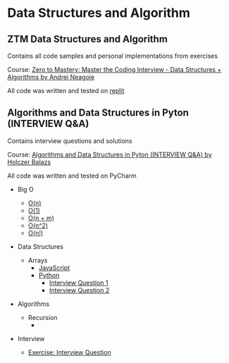 # Data Structures and Algorithm
## ZTM Data Structures and Algorithm
Contains all code samples and personal implementations from exercises

Course: [Zero to Mastery: Master the Coding Interview - Data Structures + Algorithms by Andrei Neagoie](https://www.udemy.com/course/master-the-coding-interview-data-structures-algorithms/)

All code was written and tested on [replit](replit.com)

## Algorithms and Data Structures in Pyton (INTERVIEW Q&A)
Contains interview questions and solutions

Course: [Algorithms and Data Structures in Pyton (INTERVIEW Q&A) by Holczer Balazs](https://www.udemy.com/course/algorithms-and-data-structures-in-python/)

All code was written and tested on PyCharm


* Big O
    - [O(n)](https://github.com/krissylegaspi/Data-Structures-and-Algorithm/blob/main/Big%20O%20and%20Scalability/findNemo2.js)
    - [O(1)](https://github.com/krissylegaspi/Data-Structures-and-Algorithm/blob/main/Big%20O%20and%20Scalability/boxes.js)
    - [O(n + m)](https://github.com/krissylegaspi/Data-Structures-and-Algorithm/blob/main/Big%20O%20and%20Scalability/compressBoxesTwice.js)
    - [O(n^2)](https://github.com/krissylegaspi/Data-Structures-and-Algorithm/blob/main/Big%20O%20and%20Scalability/logAllPairsOfArray.js)
    - [O(n!)](https://github.com/krissylegaspi/Data-Structures-and-Algorithm/blob/main/Big%20O%20and%20Scalability/factorialTime.js)

* Data Structures
    - Arrays
        - [JavaScript](https://github.com/krissylegaspi/Data-Structures-and-Algorithm/blob/main/Data%20Structures/Arrays/Arrays.js)
        - [Python](https://github.com/krissylegaspi/Data-Structures-and-Algorithm/blob/main/Data%20Structures/Arrays/Python/Arrays.py)
            - [Interview Question 1](https://github.com/krissylegaspi/Data-Structures-and-Algorithm/blob/main/Data%20Structures/Arrays/Python/Interview%20Question%201/main.py)
            - [Interview Question 2](https://github.com/krissylegaspi/Data-Structures-and-Algorithm/blob/main/Data%20Structures/Arrays/Python/Interview%20Question%202/main.py)

* Algorithms
    - Recursion
        - []()

* Interview
    - [Exercise: Interview Question](https://github.com/krissylegaspi/ZTM-Data-Structures-and-Algorithm/blob/main/Interview/containsCommonItem.js)
